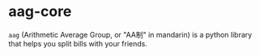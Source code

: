 # aag-core

`aag` (Arithmetic Average Group, or "AA制" in mandarin) is a python library that helps you split bills with your friends.
